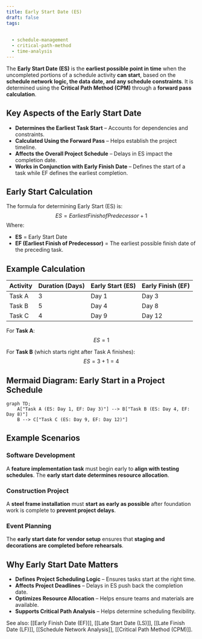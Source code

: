 ```yaml
---
title: Early Start Date (ES)
draft: false
tags:
  
  
  - schedule-management
  - critical-path-method
  - time-analysis
---
```


The **Early Start Date (ES)** is the **earliest possible point in time** when the uncompleted portions of a schedule activity **can start**, based on the **schedule network logic, the data date, and any schedule constraints**. It is determined using the **Critical Path Method (CPM)** through a **forward pass calculation**.

## **Key Aspects of the Early Start Date**
- **Determines the Earliest Task Start** – Accounts for dependencies and constraints.
- **Calculated Using the Forward Pass** – Helps establish the project timeline.
- **Affects the Overall Project Schedule** – Delays in ES impact the completion date.
- **Works in Conjunction with Early Finish Date** – Defines the start of a task while EF defines the earliest completion.

## **Early Start Calculation**
The formula for determining Early Start (ES) is:
$$
ES = Earliest Finish of Predecessor + 1
$$
Where:
- **ES** = Early Start Date
- **EF (Earliest Finish of Predecessor)** = The earliest possible finish date of the preceding task.

## **Example Calculation**
| **Activity** | **Duration (Days)** | **Early Start (ES)** | **Early Finish (EF)** |
|-------------|-----------------|----------------|----------------|
| Task A      | 3               | Day 1          | Day 3          |
| Task B      | 5               | Day 4          | Day 8          |
| Task C      | 4               | Day 9          | Day 12         |

For **Task A**:
$$
ES = 1
$$

For **Task B** (which starts right after Task A finishes):
$$
ES = 3 + 1 = 4
$$

## **Mermaid Diagram: Early Start in a Project Schedule**
```mermaid
graph TD;
    A["Task A (ES: Day 1, EF: Day 3)"] --> B["Task B (ES: Day 4, EF: Day 8)"]
    B --> C["Task C (ES: Day 9, EF: Day 12)"]
```

## **Example Scenarios**

### **Software Development**
A **feature implementation task** must begin early to **align with testing schedules**. The **early start date determines resource allocation**.

### **Construction Project**
A **steel frame installation** must **start as early as possible** after foundation work is complete to **prevent project delays**.

### **Event Planning**
The **early start date for vendor setup** ensures that **staging and decorations are completed before rehearsals**.

## **Why Early Start Date Matters**
- **Defines Project Scheduling Logic** – Ensures tasks start at the right time.
- **Affects Project Deadlines** – Delays in ES push back the completion date.
- **Optimizes Resource Allocation** – Helps ensure teams and materials are available.
- **Supports Critical Path Analysis** – Helps determine scheduling flexibility.

See also: [[Early Finish Date (EF)]], [[Late Start Date (LS)]], [[Late Finish Date (LF)]], [[Schedule Network Analysis]], [[Critical Path Method (CPM)]].
